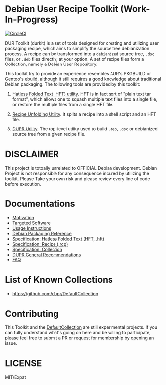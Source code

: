Debian User Recipe Toolkit (Work-In-Progress)
===

[![CircleCI](https://circleci.com/gh/dupr/duprkit.svg?style=svg)](https://circleci.com/gh/dupr/duprkit)

DUR Toolkit (durkit) is a set of tools designed for creating and utilizing user
packaging recipe, which aims to simplify the source tree debianization process.
A recipe can be transformed into a `debianized` source tree, `.dsc` files, or
`.deb` files directly, at your option.  A set of recipe files form a
Collection, namely a Debian User Repository.

This toolkit try to provide an experience resembles AUR's PKGBUILD or Gentoo's
ebuild, although it still requires a good knowledge about traditional Debian
packaging. The following tools are provided by this toolkit:

1. [Hatless Folded Text (HFT) utility](./bin/hft). HFT is in fact sort of
   "plain text tar format", which allows one to squash multiple text files into
   a single file, or restore the multiple files from a single HFT file.

2. [Recipe Unfolding Utility](./bin/dunfold). It splits a recipe into a shell
   script and an HFT file.

3. [DUPR Utility](./bin/dupr). The top-level utility used to build `.deb`,
   `.dsc` or debianized source tree from a given recipe file.

# DISCLAIMER

This project is totoally unrelated to  OFFICIAL Debian development.  Debian
Project is not responsible for any consequence incured by utilizing the
toolkit.  Please Take your own risk and please review every line of code before
execution.

# Documentations

* [Motivation](./doc/motivation.md)
* [Targeted Software](./doc/targets.md)
* [Usage Instructions](./doc/instructions.md)
* [Debian Packaging Reference](./doc/debpkg.md)
* [Specification: Hatless Folded Text (HFT, .hft)](./bin/hft)
* [Specification: Recipe (.rcp)](./bin/dunfold)
* [Specification: Collection](./doc/collection.md)
* [DUPR General Recommendations](./doc/general-recommendations.rst)
* [FAQ](./doc/faq.md)

# List of Known Collections

* https://github.com/dupr/DefaultCollection

# Contributing

This Toolkit and the [DefaultCollection](https://github.com/dupr/DefaultCollection)
are still experimental projects. If you can fully understand what's going on
here and be willing to participate, please feel free to submit a PR or
request for membership by opening an issue.

# LICENSE

MIT/Expat
